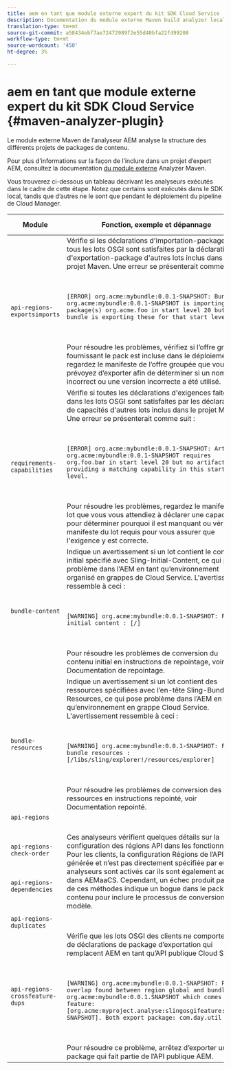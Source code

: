 ```yaml
---
title: aem en tant que module externe expert du kit SDK Cloud Service
description: Documentation du module externe Maven build analyzer local
translation-type: tm+mt
source-git-commit: a58434ebf7ae72472989f2e55d40bfa22fd99208
workflow-type: tm+mt
source-wordcount: '450'
ht-degree: 3%

---
```



# aem en tant que module externe expert du kit SDK Cloud Service {#maven-analyzer-plugin}

Le module externe Maven de l’analyseur AEM analyse la structure des différents projets de packages de contenu.

Pour plus d’informations sur la façon de l’inclure dans un projet d’expert AEM, consultez la documentation [du module externe](https://github.com/adobe/aemanalyser-maven-plugin/blob/main/aemanalyser-maven-plugin/README.md) Analyzer Maven.

Vous trouverez ci-dessous un tableau décrivant les analyseurs exécutés dans le cadre de cette étape. Notez que certains sont exécutés dans le SDK local, tandis que d’autres ne le sont que pendant le déploiement du pipeline de Cloud Manager.

| Module | Fonction, exemple et dépannage | SDK local | Cloud Manager |
|---|---|---|---|
| `api-regions-exportsimports` | Vérifie si les déclarations d&#39;importation-package de tous les lots OSGI sont satisfaites par la déclaration d&#39;exportation-package d&#39;autres lots inclus dans le projet Maven. Une erreur se présenterait comme suit : <p> </p> `[ERROR] org.acme:mybundle:0.0.1-SNAPSHOT: Bundle org.acme:mybundle:0.0.1-SNAPSHOT is importing package(s) org.acme.foo in start level 20 but no bundle is exporting these for that start level.`<p> </p>Pour résoudre les problèmes, vérifiez si l’offre groupée fournissant le pack est incluse dans le déploiement ou regardez le manifeste de l’offre groupée que vous prévoyez d’exporter afin de déterminer si un nom incorrect ou une version incorrecte a été utilisé. | Oui | Oui |
| `requirements-capabilities` | Vérifie si toutes les déclarations d&#39;exigences faites dans les lots OSGI sont satisfaites par les déclarations de capacités d&#39;autres lots inclus dans le projet Maven. Une erreur se présenterait comme suit : <p> </p> `[ERROR] org.acme:mybundle:0.0.1-SNAPSHOT: Artifact org.acme:mybundle:0.0.1-SNAPSHOT requires org.foo.bar in start level 20 but no artifact is providing a matching capability in this start level.`<p> </p> Pour résoudre les problèmes, regardez le manifeste du lot que vous vous attendiez à déclarer une capacité pour déterminer pourquoi il est manquant ou vérifiez le manifeste du lot requis pour vous assurer que l&#39;exigence y est correcte. | Oui | Oui |
| `bundle-content` | Indique un avertissement si un lot contient le contenu initial spécifié avec Sling-Initial-Content, ce qui pose problème dans l’AEM en tant qu’environnement organisé en grappes de Cloud Service. L&#39;avertissement ressemble à ceci : <p> </p> `[WARNING] org.acme:mybundle:0.0.1-SNAPSHOT: Found initial content : [/]` <p> </p>Pour résoudre les problèmes de conversion du contenu initial en instructions de repointage, voir Documentation de repointage. | Oui | Oui |
| `bundle-resources` | Indique un avertissement si un lot contient des ressources spécifiées avec l’en-tête Sling-Bundle-Resources, ce qui pose problème dans l’AEM en tant qu’environnement en grappe Cloud Service. L&#39;avertissement ressemble à ceci :<p> </p> `[WARNING] org.acme:mybundle:0.0.1-SNAPSHOT: Found bundle resources : [/libs/sling/explorer!/resources/explorer]`<p> </p> Pour résoudre les problèmes de conversion des ressources en instructions repointé, voir Documentation [](https://experienceleague.adobe.com/docs/experience-manager-cloud-service/implementing/developing/aem-project-content-package-structure.html?lang=en#repo-init)repointé. | Oui | Oui |
| `api-regions`<p> </p>`api-regions-check-order`<p> </p>`api-regions-dependencies`<p> </p>`api-regions-duplicates` | Ces analyseurs vérifient quelques détails sur la configuration des régions API dans les fonctionnalités. Pour les clients, la configuration Régions de l’API est générée et n’est pas directement spécifiée par eux, ces analyseurs sont activés car ils sont également activés dans AEMaaCS. Cependant, un échec produit par l&#39;une de ces méthodes indique un bogue dans le package de contenu pour inclure le processus de conversion du modèle. | Oui | Oui |
| `api-regions-crossfeature-dups` | Vérifie que les lots OSGI des clients ne comportent pas de déclarations de package d’exportation qui remplacent AEM en tant qu’API publique Cloud Service<p> </p>`[WARNING] org.acme:mybundle:0.0.1-SNAPSHOT: Package overlap found between region global and bundle org.acme:mybundle:0.0.1.SNAPSHOT which comes from feature: [org.acme:myproject.analyse:slingosgifeature:0.0.1-SNAPSHOT]. Both export package: com.day.util`<p> </p>Pour résoudre ce problème, arrêtez d’exporter un package qui fait partie de l’API publique AEM. | Oui | Oui |
